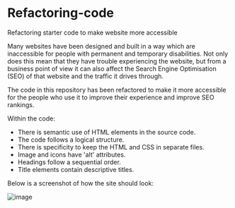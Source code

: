 # Refactoring-code
Refactoring starter code to make website more accessible

Many websites have been designed and built in a way which are inaccessible for people with permanent and temporary disabilities. Not only does this mean that they have trouble experiencing the website, but from a business point of view it can also affect the Search Engine Optimisation (SEO) of that website and the traffic it drives through.

The code in this repository has been refactored to make it more accessible for the people who use it to improve their experience and improve SEO rankings.

Within the code:

- There is semantic use of HTML elements in the source code. 
- The code follows a logical structure. 
- There is specificity to keep the HTML and CSS in separate files. 
- Image and icons have 'alt' attributes. 
- Headings follow a sequential order. 
- Title elements contain descriptive titles.

Below is a screenshot of how the site should look:

![image](https://github.com/gdavies2736/Refactoring-code/assets/89836987/8e1e3962-21eb-4827-9b90-0821cce15195)



